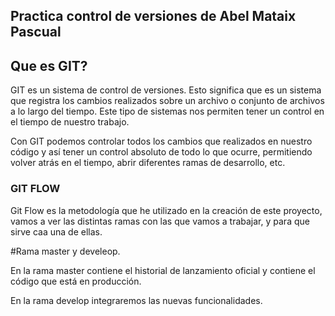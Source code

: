 ## Practica control de versiones de Abel Mataix Pascual

## Que es GIT?

GIT es un sistema de control de versiones. Esto significa que es un sistema que registra los cambios realizados sobre un archivo o conjunto de archivos a lo largo del tiempo. Este tipo de sistemas nos permiten tener un control en el tiempo de nuestro trabajo.

Con GIT podemos controlar todos los cambios que realizados en nuestro código y así tener un control absoluto de todo lo que ocurre, permitiendo volver atrás en el tiempo, abrir diferentes ramas de desarrollo, etc.

### GIT FLOW

Git Flow es la metodología que he utilizado en la creación de este proyecto, vamos a ver las distintas ramas con las que vamos a trabajar, y para que sirve caa una de ellas.

#Rama master y develeop.

En la rama master contiene el historial de lanzamiento oficial y contiene el código que está en producción.

En la rama develop integraremos las nuevas funcionalidades.
